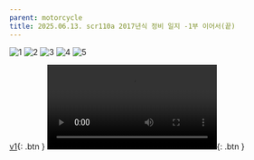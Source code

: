 ```yaml
---
parent: motorcycle
title: 2025.06.13. scr110a 2017년식 정비 일지 -1부 이어서(끝)
---
```


![1](../../../assets/images/2025.06.13.maintenance_1.jpeg)
![2](../../../assets/images/2025.06.13.maintenance_2.jpeg)
![3](../../../assets/images/2025.06.13.maintenance_3.jpeg)
![4](../../../assets/images/2025.06.13.maintenance_4.jpeg)
![5](../../../assets/images/2025.06.13.maintenance_5.jpeg)

[v1](https://jiwoninhim.github.io/docs/assets/videos/2025.06.13.maintenance_v1.mp4){: .btn }
![v2](../../../assets/videos/2025.06.13.maintenance_v2.mp4){: .btn }